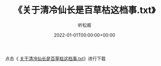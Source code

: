 ﻿---
title:  《关于清冷仙长是百草枯这档事.txt》
date:   2022-01-01T00:00:00+00:00
author: 听松阁
layout: post
permalink: /关于清冷仙长是百草枯这档事/
categories: 小说
tags: [小说]
---

点击《 [关于清冷仙长是百草枯这档事.txt](http://img.660000.xyz/bookstukust/book/bntxt/10/关于清冷仙长是百草枯这档事.txt)》进行下载
